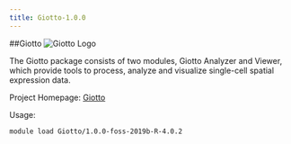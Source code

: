 ```yaml
---
title: Giotto-1.0.0
---
```

##Giotto
![Giotto Logo](images/logos/Giotto.png)

The Giotto package consists of two modules, Giotto Analyzer and Viewer, which provide tools to process, analyze and visualize single-cell spatial expression data.

Project Homepage: [Giotto](https://rubd.github.io/Giotto_site/)

Usage:
```
module load Giotto/1.0.0-foss-2019b-R-4.0.2
```
